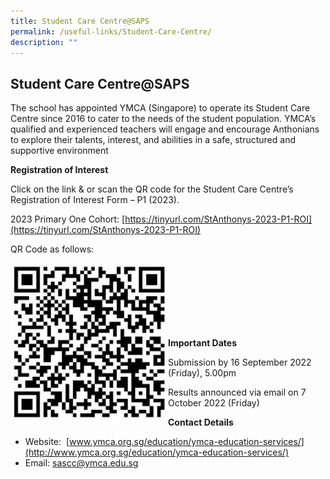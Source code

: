 ```yaml
---
title: Student Care Centre@SAPS
permalink: /useful-links/Student-Care-Centre/
description: ""
---
```

## Student Care Centre@SAPS

The school has appointed YMCA (Singapore) to operate its Student Care Centre since 2016 to cater to the needs of the student population. YMCA’s qualified and experienced teachers will engage and encourage Anthonians to explore their talents, interest, and abilities in a safe, structured and supportive environment

**Registration of Interest**

Click on the link & or scan the QR code for the Student Care Centre’s Registration of Interest Form – P1 (2023).

2023 Primary One Cohort: [https://tinyurl.com/StAnthonys-2023-P1-ROI](https://tinyurl.com/StAnthonys-2023-P1-ROI)

QR Code as follows:

<img src="/images/studentcareqr.jpg" 
     style="width:50%" align = "left">
<br><br><br><br><br><br><br>
**Important Dates**

Submission by 16 September 2022 (Friday), 5.00pm  

Results announced via email on 7 October 2022 (Friday)

**Contact Details**

*   Website: [](http://www.ymca.org.sg/cdcscc/) [www.ymca.org.sg/education/ymca-education-services/](http://www.ymca.org.sg/education/ymca-education-services/)
*   Email: [sascc@ymca.edu.sg](mailto:sascc@ymca.edu.sg)